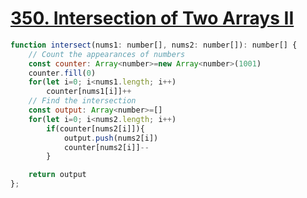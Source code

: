 # [350. Intersection of Two Arrays II](https://leetcode.com/problems/intersection-of-two-arrays-ii/submissions/)

~~~javascript
function intersect(nums1: number[], nums2: number[]): number[] {
    // Count the appearances of numbers
    const counter: Array<number>=new Array<number>(1001)
    counter.fill(0)
    for(let i=0; i<nums1.length; i++)
        counter[nums1[i]]++
    // Find the intersection
    const output: Array<number>=[]
    for(let i=0; i<nums2.length; i++)
        if(counter[nums2[i]]){
            output.push(nums2[i])
            counter[nums2[i]]--
        }

    return output
};
~~~
